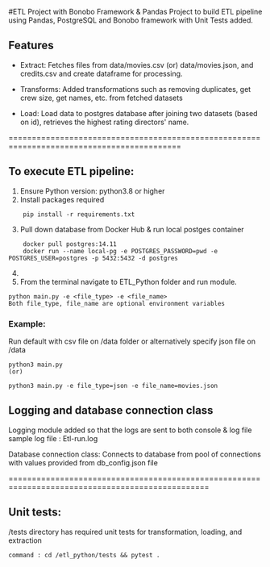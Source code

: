 #ETL Project with Bonobo Framework & Pandas
Project to build ETL pipeline using Pandas, PostgreSQL and Bonobo framework with Unit Tests added.

## Features

- Extract: Fetches files from data/movies.csv (or) data/movies.json, and credits.csv
           and create dataframe for processing.

- Transforms: Added transformations such as removing duplicates, get crew size, get names, etc.
              from fetched datasets

- Load: Load data to postgres database after joining two datasets (based on id),
        retrieves the highest rating directors' name.

===========================================================================================
## To execute ETL pipeline:
1. Ensure Python version: python3.8 or higher
2. Install packages required
````
    pip install -r requirements.txt
````
3. Pull down database from Docker Hub & run local postges container

```
    docker pull postgres:14.11
    docker run --name local-pg -e POSTGRES_PASSWORD=pwd -e POSTGRES_USER=postgres -p 5432:5432 -d postgres   
```
4. 
5. From the terminal navigate to ETL_Python folder and run module.

````
python main.py -e <file_type> -e <file_name>
Both file_type, file_name are optional environment variables
````

### Example:
Run default with csv file on /data folder or alternatively specify json file on /data
````
python3 main.py
(or)

python3 main.py -e file_type=json -e file_name=movies.json
````

## Logging and database connection class
Logging module added so that the logs are sent to both console & log file
sample log file : Etl-run.log

Database connection class:
Connects to database from pool of connections with values provided from db_config.json file

=================================================================================================

## Unit tests:
/tests directory has required unit tests for transformation, loading, and extraction

````
command : cd /etl_python/tests && pytest .
````

